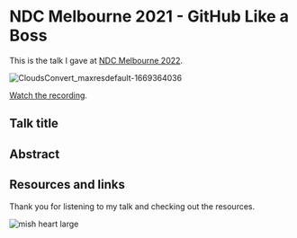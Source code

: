 # NDC Melbourne 2021 - GitHub Like a Boss

This is the talk I gave at [NDC Melbourne 2022](https://www.youtube.com/watch?v=czC2DcTHYxY&ab_channel=NDCConferences).

![CloudsConvert_maxresdefault-1669364036](https://user-images.githubusercontent.com/36594527/203933779-34e8d00f-7ac7-47b2-85a6-7e7a8a66b138.jpg)

[Watch the recording](https://www.youtube.com/watch?v=XjFgjBavPmI&ab_channel=NDCConferences).

## Talk title

###

## Abstract

## Resources and links

Thank you for listening to my talk and checking out the resources.

![mish heart large](https://user-images.githubusercontent.com/36594527/195619762-82827b2e-bfdd-49b6-b8df-5b9e15f4f044.png)
